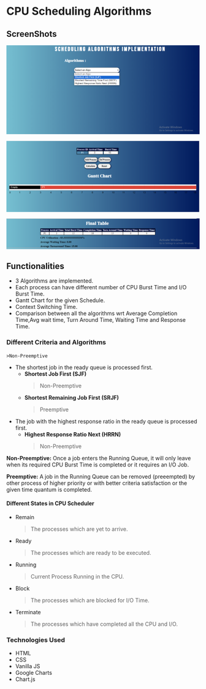 # CPU Scheduling Algorithms
## ScreenShots

![Alt text](https://github.com/alizazahid11/SCHEDULING-IN-OS/blob/main/Assets/os2.png?raw=true)

![Alt text](https://github.com/alizazahid11/SCHEDULING-IN-OS/blob/main/Assets/os3.PNG?raw=true)

![Alt text](https://github.com/alizazahid11/SCHEDULING-IN-OS/blob/main/Assets/os4.PNG?raw=true)

## Functionalities
- 3 Algorithms are implemented.
- Each process can have different number of CPU Burst Time and I/O Burst Time.
- Gantt  Chart for the given Schedule.
- Context Switching Time.
- Comparison between all the algorithms wrt Average Completion Time,Avg wait time, Turn Around Time, Waiting Time and Response Time.


### Different Criteria and Algorithms
    >Non-Preemptive
- The shortest job in the ready queue is processed first.
  - **Shortest Job First (SJF)**
    >Non-Preemptive
  - **Shortest Remaining Job First (SRJF)**
    >Preemptive
- The job with the highest response ratio in the ready queue is processed first.
  - **Highest Response Ratio Next (HRRN)**
    >Non-Preemptive
    
**Non-Preemptive:**
  Once a job enters the Running Queue, it will only leave when its required CPU Burst Time is completed or it requires an I/O Job.
  
**Preemptive:**
  A job in the Running Queue can be removed (preeempted) by other process of higher priority or with better criteria satisfaction or the given time quantum is completed.
  
#### Different States in CPU Scheduler
- Remain
  >The processes which are yet to arrive.
- Ready
  >The processes which are ready to be executed.
- Running
  >Current Process Running in the CPU.
- Block
  >The processes which are blocked for I/O Time.
- Terminate
  >The processes which have completed all the CPU and I/O.
  
### Technologies Used
- HTML
- CSS
- Vanilla JS
- Google Charts
- Chart.js
